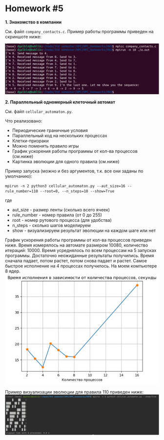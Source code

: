 # Homework #5

**1. Знакомство в компании**

См. файл `company_contacts.c`. Пример работы программы приведен на скриншоте ниже:

![alt text](https://github.com/Dmitry-Galkin/HPC_homeworks/blob/main/HW5/company_contacts.png)

**2. Параллельный одномерный клеточный автомат**

См. файл `cellular_automaton.py`.

Что реализовано:
* Периодические граничные условия 
* Параллельный код на нескольких процессах
* Клетки-призраки
* Можно поменять правило игры
* График ускорения работы программы от кол-ва процессов (см.ниже)
* Картинка эволюции для одного правила (см.ниже)

Пример запуска (можно и без аргументов, т.к. все они заданы по умолчанию):

`mpirun -n 2 python3 cellular_automaton.py --aut_size=16 --rule_number=110 --root=0, --n_steps=10 --show=True`

где 

* aut_size - размер ленты (сколько всего ячеек)
* rule_number - номер правила (от 0 до 255)
* root - номер рутового процесса (для удобства)
* n_steps - сколько шагов моделируем
* show - визуализируем результат эволюции на каждом шаге или нет

График ускорения работы программы от кол-ва процессов приведен ниже. Время измерялось на автомате размером $10080$, количество итераций: $10000$. Время усреднялось по всем процессам на 5 запусках программы. Достаточно неожиданные результаты получились.
Время сначала падает, потом растет, потом снова падает и растет. Самое быстрое исполнение на 4 процессах получилось.
На моем компьютере 8 ядер.
![alt text](https://github.com/Dmitry-Galkin/HPC_homeworks/blob/main/HW5/speed.png)

Пример визуализации эволюции для правила 110 приведен ниже:
![alt text](https://github.com/Dmitry-Galkin/HPC_homeworks/blob/main/HW5/cellular_automaton.png)


